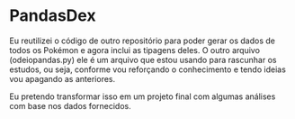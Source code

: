 # PandasDex
Eu reutilizei o código de outro repositório para poder gerar os dados de todos os Pokémon e agora inclui as tipagens deles.  O outro arquivo (odeiopandas.py) ele é um arquivo que estou usando para rascunhar os estudos, ou seja, conforme vou reforçando o conhecimento e tendo ideias vou apagando as anteriores.

Eu pretendo transformar isso em um projeto final com algumas análises com base nos dados fornecidos.

